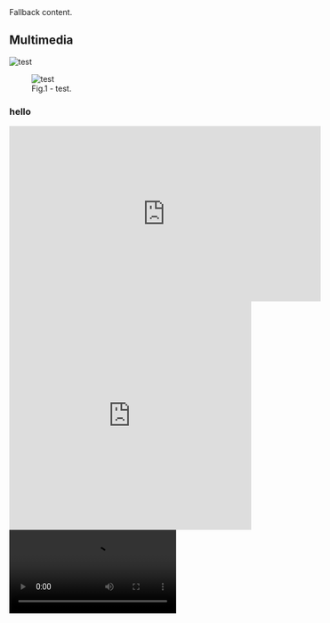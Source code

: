 <div class="container">
<go-content>
  <go-md sanitise="true" md-options="{html: true}" src="//raw.githubusercontent.com/getgoui/go-ui/main/README.md">Fallback content.</go-md>
  <h2>Multimedia</h2>
  <picture>
    <img
      src="https://images.unsplash.com/photo-1670093730919-7e72c9a64c25?ixlib=rb-4.0.3&ixid=MnwxMjA3fDB8MHxwaG90by1wYWdlfHx8fGVufDB8fHx8&auto=format&fit=crop&w=872&q=80"
      alt="test" />
  </picture>
  <figure>
    <img
      src="https://images.unsplash.com/photo-1670093730919-7e72c9a64c25?ixlib=rb-4.0.3&ixid=MnwxMjA3fDB8MHxwaG90by1wYWdlfHx8fGVufDB8fHx8&auto=format&fit=crop&w=872&q=80"
      alt="test" />
    <figcaption>Fig.1 - test.</figcaption>
  </figure>

  <h3>hello</h3>
  <iframe
    width="560"
    height="315"
    src="https://www.youtube.com/embed/BYVZh5kqaFg"
    title="YouTube video player"
    frameborder="0"
    allow="accelerometer; autoplay; clipboard-write; encrypted-media; gyroscope; picture-in-picture"
    allowfullscreen></iframe>
  <iframe
    src="https://cdn.embedly.com/widgets/media.html?src=https%3A%2F%2Fgiphy.com%2Fembed%2F7r5vNfdMVTVp7JkhGB%2Ftwitter%2Fiframe&amp;display_name=Giphy&amp;url=https%3A%2F%2Fmedia.giphy.com%2Fmedia%2F7r5vNfdMVTVp7JkhGB%2Fgiphy.gif&amp;image=https%3A%2F%2Fi.giphy.com%2Fmedia%2F7r5vNfdMVTVp7JkhGB%2Fgiphy.gif&amp;key=a19fcc184b9711e1b4764040d3dc5c07&amp;type=text%2Fhtml&amp;schema=giphy"
    allowfullscreen=""
    frameborder="0"
    height="410"
    width="435"
    title="Happy Feliz GIF by Fran Solo - Find &amp; Share on GIPHY"
    class="gj aq as ag ce"
    scrolling="auto"></iframe>
  <video controls>
    <source src="http://commondatastorage.googleapis.com/gtv-videos-bucket/sample/Sintel.mp4" type="video/mp4" />
    Your browser does not support the video tag.
  </video>
</go-content>
</div>